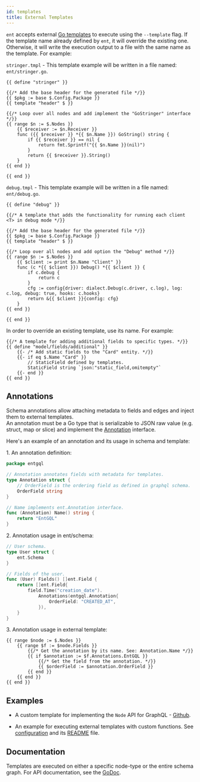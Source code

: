 ```yaml
---
id: templates
title: External Templates
---
```


`ent` accepts external [Go templates](https://golang.org/pkg/text/template) to execute using the `--template` flag.
If the template name already defined by `ent`, it will override the existing one. Otherwise, it will write the
execution output to a file with the same name as the template. For example:

`stringer.tmpl` - This template example will be written in a file named: `ent/stringer.go`.

```gotemplate
{{ define "stringer" }}

{{/* Add the base header for the generated file */}}
{{ $pkg := base $.Config.Package }}
{{ template "header" $ }}

{{/* Loop over all nodes and add implement the "GoStringer" interface */}}
{{ range $n := $.Nodes }}
	{{ $receiver := $n.Receiver }}
	func ({{ $receiver }} *{{ $n.Name }}) GoString() string {
		if {{ $receiver }} == nil {
			return fmt.Sprintf("{{ $n.Name }}(nil)")
		}
		return {{ $receiver }}.String()
	}
{{ end }}

{{ end }}
```

`debug.tmpl` - This template example will be written in a file named: `ent/debug.go`.

```gotemplate
{{ define "debug" }}

{{/* A template that adds the functionality for running each client <T> in debug mode */}}

{{/* Add the base header for the generated file */}}
{{ $pkg := base $.Config.Package }}
{{ template "header" $ }}

{{/* Loop over all nodes and add option the "Debug" method */}}
{{ range $n := $.Nodes }}
	{{ $client := print $n.Name "Client" }}
	func (c *{{ $client }}) Debug() *{{ $client }} {
		if c.debug {
			return c
		}
		cfg := config{driver: dialect.Debug(c.driver, c.log), log: c.log, debug: true, hooks: c.hooks}
		return &{{ $client }}{config: cfg}
	}
{{ end }}

{{ end }}
```

In order to override an existing template, use its name. For example:
```gotemplate
{{/* A template for adding additional fields to specific types. */}}
{{ define "model/fields/additional" }}
	{{- /* Add static fields to the "Card" entity. */}}
	{{- if eq $.Name "Card" }}
		// StaticField defined by templates.
		StaticField string `json:"static_field,omitempty"`
	{{- end }}
{{ end }}
```

## Annotations
Schema annotations allow attaching metadata to fields and edges and inject them to external templates.  
An annotation must be a Go type that is serializable to JSON raw value (e.g. struct, map or slice)
and implement the [Annotation](https://pkg.go.dev/entgo.io/ent/schema?tab=doc#Annotation) interface.

Here's an example of an annotation and its usage in schema and template:

1\. An annotation definition:
```go
package entgql

// Annotation annotates fields with metadata for templates.
type Annotation struct {
	// OrderField is the ordering field as defined in graphql schema.
	OrderField string
}

// Name implements ent.Annotation interface.
func (Annotation) Name() string {
	return "EntGQL"
}
```

2\. Annotation usage in ent/schema:

```go
// User schema.
type User struct {
	ent.Schema
}

// Fields of the user.
func (User) Fields() []ent.Field {
	return []ent.Field{
		field.Time("creation_date").
			Annotations(entgql.Annotation{
				OrderField: "CREATED_AT",
			}),
	}
}
```

3\. Annotation usage in external template:
```gotemplate
{{ range $node := $.Nodes }}
	{{ range $f := $node.Fields }}
		{{/* Get the annotation by its name. See: Annotation.Name */}}
		{{ if $annotation := $f.Annotations.EntGQL }}
			{{/* Get the field from the annotation. */}}
			{{ $orderField := $annotation.OrderField }}
		{{ end }}
	{{ end }}
{{ end }}
```


## Examples
- A custom template for implementing the `Node` API for GraphQL - 
[Github](https://github.com/ent/ent/blob/master/entc/integration/template/ent/template/node.tmpl).

- An example for executing external templates with custom functions. See  [configuration](https://github.com/ent/ent/blob/master/examples/entcpkg/ent/entc.go) and its
[README](https://github.com/ent/ent/blob/master/examples/entcpkg) file.

## Documentation

Templates are executed on either a specific node-type or the entire schema graph. For API
documentation, see the <a target="_blank" href="https://pkg.go.dev/entgo.io/ent/entc/gen?tab=doc">GoDoc</a>.
